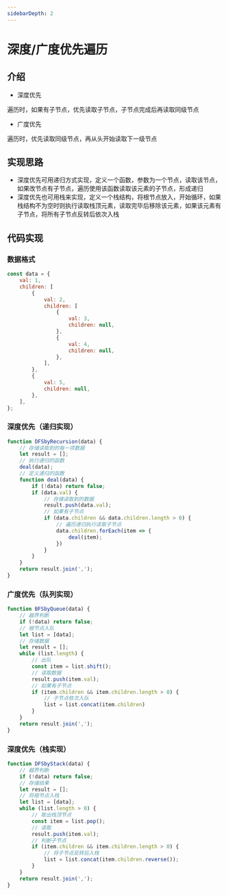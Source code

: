 ```yaml
---
sidebarDepth: 2
---
```


# 深度/广度优先遍历

## 介绍

- 深度优先

遍历时，如果有子节点，优先读取子节点，子节点完成后再读取同级节点

- 广度优先

遍历时，优先读取同级节点，再从头开始读取下一级节点

## 实现思路

- 深度优先可用递归方式实现，定义一个函数，参数为一个节点，读取该节点，如果改节点有子节点，遍历使用该函数读取该元素的子节点，形成递归
- 深度优先也可用栈来实现，定义一个栈结构，将根节点放入，开始循环，如果栈结构不为空时则执行读取栈顶元素，读取完毕后移除该元素，如果该元素有子节点，将所有子节点反转后依次入栈

## 代码实现

### 数据格式

```javascript
const data = {
    val: 1,
    children: [
        {
            val: 2,
            children: [
                {
                    val: 3,
                    children: null,
                },
                {
                    val: 4,
                    children: null,
                },
            ],
        },
        {
            val: 5,
            children: null,
        },
    ],
};
```



### 深度优先（递归实现）

```javascript
function DFSbyRecursion(data) {
    // 存储读取到的每一项数据
    let result = [];
    // 执行递归的函数
    deal(data);
    // 定义递归的函数
    function deal(data) {
        if (!data) return false;
        if (data.val) {
            // 存储读取到的数据
            result.push(data.val);
            // 如果有子节点
            if (data.children && data.children.length > 0) {
                // 遍历递归执行读取子节点
                data.children.forEach(item => {
                    deal(item);
                })
            }
        }
    }
    return result.join(',');
}
```

### 广度优先（队列实现）

```javascript
function BFSbyQueue(data) {
    // 越界判断
    if (!data) return false;
    // 根节点入队
    let list = [data];
    // 存储数据
    let result = [];
    while (list.length) {
        // 出队
        const item = list.shift();
        // 读取数据
        result.push(item.val);
        // 如果有子节点 
        if (item.children && item.children.length > 0) {
            // 子节点依次入队
            list = list.concat(item.children)
        }
    }
    return result.join(',');
}
```

### 深度优先（栈实现）

```javascript
function DFSbyStack(data) {
    // 越界判断
    if (!data) return false;
    // 存储结果
    let result = [];
    // 将根节点入栈
    let list = [data];
    while (list.length > 0) {
        // 取出栈顶节点
        const item = list.pop();
        // 读取
        result.push(item.val);
        // 判断子节点
        if (item.children && item.children.length > 0) {
            // 将子节点反转后入栈
            list = list.concat(item.children.reverse());
        }
    }
    return result.join(',');
}
```